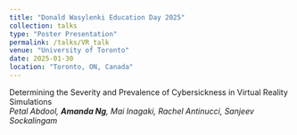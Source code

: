 ```yaml
---
title: "Donald Wasylenki Education Day 2025"
collection: talks
type: "Poster Presentation"
permalink: /talks/VR_talk
venue: "University of Toronto"
date: 2025-01-30
location: "Toronto, ON, Canada"
---
```

Determining the Severity and Prevalence of Cybersickness in Virtual Reality Simulations
<br>*Petal Abdool, **Amanda Ng**, Mai Inagaki, Rachel Antinucci, Sanjeev Sockalingam*

